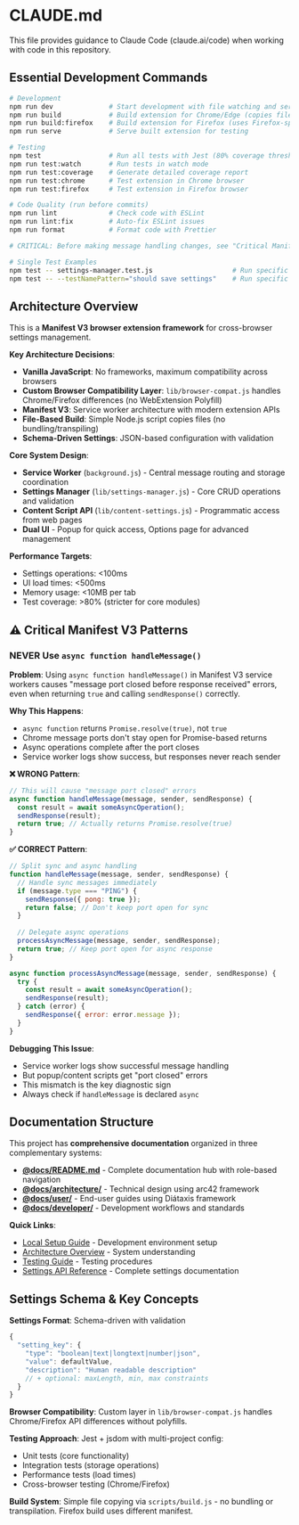 # CLAUDE.md

This file provides guidance to Claude Code (claude.ai/code) when working with code in this repository.

## Essential Development Commands

```bash
# Development
npm run dev              # Start development with file watching and serving
npm run build            # Build extension for Chrome/Edge (copies files to dist/)
npm run build:firefox    # Build extension for Firefox (uses Firefox-specific manifest)
npm run serve            # Serve built extension for testing

# Testing
npm test                 # Run all tests with Jest (80% coverage threshold)
npm run test:watch       # Run tests in watch mode
npm run test:coverage    # Generate detailed coverage report
npm run test:chrome      # Test extension in Chrome browser
npm run test:firefox     # Test extension in Firefox browser

# Code Quality (run before commits)
npm run lint             # Check code with ESLint
npm run lint:fix         # Auto-fix ESLint issues
npm run format           # Format code with Prettier

# CRITICAL: Before making message handling changes, see "Critical Manifest V3 Patterns" section below!

# Single Test Examples
npm test -- settings-manager.test.js                    # Run specific test file
npm test -- --testNamePattern="should save settings"    # Run specific test by name
```

## Architecture Overview

This is a **Manifest V3 browser extension framework** for cross-browser settings management.

**Key Architecture Decisions**:

- **Vanilla JavaScript**: No frameworks, maximum compatibility across browsers
- **Custom Browser Compatibility Layer**: `lib/browser-compat.js` handles Chrome/Firefox differences (no WebExtension Polyfill)
- **Manifest V3**: Service worker architecture with modern extension APIs
- **File-Based Build**: Simple Node.js script copies files (no bundling/transpiling)
- **Schema-Driven Settings**: JSON-based configuration with validation

**Core System Design**:

- **Service Worker** (`background.js`) - Central message routing and storage coordination
- **Settings Manager** (`lib/settings-manager.js`) - Core CRUD operations and validation
- **Content Script API** (`lib/content-settings.js`) - Programmatic access from web pages
- **Dual UI** - Popup for quick access, Options page for advanced management

**Performance Targets**:

- Settings operations: <100ms
- UI load times: <500ms
- Memory usage: <10MB per tab
- Test coverage: >80% (stricter for core modules)

## ⚠️ Critical Manifest V3 Patterns

### **NEVER Use `async function handleMessage()`**

**Problem**: Using `async function handleMessage()` in Manifest V3 service workers causes "message port closed before response received" errors, even when returning `true` and calling `sendResponse()` correctly.

**Why This Happens**:
- `async function` returns `Promise.resolve(true)`, not `true`
- Chrome message ports don't stay open for Promise-based returns
- Async operations complete after the port closes
- Service worker logs show success, but responses never reach sender

**❌ WRONG Pattern**:
```javascript
// This will cause "message port closed" errors
async function handleMessage(message, sender, sendResponse) {
  const result = await someAsyncOperation();
  sendResponse(result);
  return true; // Actually returns Promise.resolve(true)
}
```

**✅ CORRECT Pattern**:
```javascript
// Split sync and async handling
function handleMessage(message, sender, sendResponse) {
  // Handle sync messages immediately
  if (message.type === "PING") {
    sendResponse({ pong: true });
    return false; // Don't keep port open for sync
  }
  
  // Delegate async operations
  processAsyncMessage(message, sender, sendResponse);
  return true; // Keep port open for async response
}

async function processAsyncMessage(message, sender, sendResponse) {
  try {
    const result = await someAsyncOperation();
    sendResponse(result);
  } catch (error) {
    sendResponse({ error: error.message });
  }
}
```

**Debugging This Issue**:
- Service worker logs show successful message handling
- But popup/content scripts get "port closed" errors
- This mismatch is the key diagnostic sign
- Always check if `handleMessage` is declared `async`

## Documentation Structure

This project has **comprehensive documentation** organized in three complementary systems:

- **[@docs/README.md](docs/README.md)** - Complete documentation hub with role-based navigation
- **[@docs/architecture/](docs/architecture/README.md)** - Technical design using arc42 framework
- **[@docs/user/](docs/user/README.md)** - End-user guides using Diátaxis framework
- **[@docs/developer/](docs/developer/README.md)** - Development workflows and standards

**Quick Links**:

- [Local Setup Guide](docs/developer/workflows/local-setup.md) - Development environment setup
- [Architecture Overview](docs/architecture/01-introduction-goals.md) - System understanding
- [Testing Guide](docs/developer/workflows/testing-guide.md) - Testing procedures
- [Settings API Reference](docs/user/reference/settings-types.md) - Complete settings documentation

## Settings Schema & Key Concepts

**Settings Format**: Schema-driven with validation

```javascript
{
  "setting_key": {
    "type": "boolean|text|longtext|number|json",
    "value": defaultValue,
    "description": "Human readable description"
    // + optional: maxLength, min, max constraints
  }
}
```

**Browser Compatibility**: Custom layer in `lib/browser-compat.js` handles Chrome/Firefox API differences without polyfills.

**Testing Approach**: Jest + jsdom with multi-project config:

- Unit tests (core functionality)
- Integration tests (storage operations)
- Performance tests (load times)
- Cross-browser testing (Chrome/Firefox)

**Build System**: Simple file copying via `scripts/build.js` - no bundling or transpilation. Firefox build uses different manifest.
